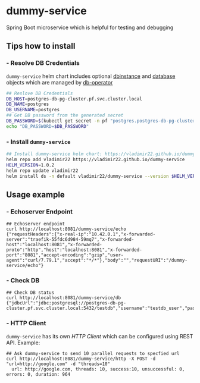 # dummy-service
Spring Boot microservice which is helpful for testing and debugging


## Tips how to install

### - Resolve DB Credentials
`dummy-service` helm chart includes optional [dbinstance](https://github.com/kloeckner-i/db-operator/blob/master/docs/creatinginstances.md#genericdbinstance) and [database](https://github.com/kloeckner-i/db-operator/blob/master/docs/creatingdatabases.md#creatingdatabases) objects which are managed by [db-operator](https://github.com/kloeckner-i/db-operator#to-install-db-operator-with-helm)
```sh
## Reslove DB Credentials
DB_HOST=postgres-db-pg-cluster.pf.svc.cluster.local
DB_NAME=postgres
DB_USERNAME=postgres
## Get DB password from the generated secret
DB_PASSWORD=$(kubectl get secret -n pf "postgres.postgres-db-pg-cluster.credentials.postgresql.acid.zalan.do" -o jsonpath='{.data.password}' | base64 --decode)
echo "DB_PASSWORD=$DB_PASSWORD"
```

### - Install `dummy-service`
```sh
## Install dummy-service helm chart: https://vladimir22.github.io/dummy-service/index.yaml
helm repo add vladimir22 https://vladimir22.github.io/dummy-service
HELM_VERSION=1.0.2
helm repo update vladimir22
helm install ds -n default vladimir22/dummy-service --version $HELM_VERSION --set db.host=$DB_HOST --set db.adminUsername=$DB_USERNAME --set db.adminPassword=$DB_PASSWORD
```


## Usage example

### - Echoserver Endpoint
```
## Echoserver endpoint
curl http://localhost:8081/dummy-service/echo
{"requestHeaders":{"x-real-ip":"10.42.0.1","x-forwarded-server":"traefik-55fdc6d984-59mq7","x-forwarded-host":"localhost:8081","x-forwarded-proto":"http","host":"localhost:8081","x-forwarded-port":"8081","accept-encoding":"gzip","user-agent":"curl/7.79.1","accept":"*/*"},"body":"","requestURI":"/dummy-service/echo"}
```

### - Check DB
```
## Check DB status
curl http://localhost:8081/dummy-service/db
{"jdbcUrl":"jdbc:postgresql://postgres-db-pg-cluster.pf.svc.cluster.local:5432/testdb","username":"testdb_user","password":"t***d","valid":true}
```

### - HTTP Client
`dummy-service` has its own *HTTP Client* which can be configured using REST API. Example:
```
## Ask dummy-service to send 10 parallel requests to specfied url
curl http://localhost:8081/dummy-service/http -X POST -d "url=http://google.com" -d "threads=10"
  url: http://google.com, threads: 10, success:10, unsuccessful: 0, errors: 0, duration: 964
```

